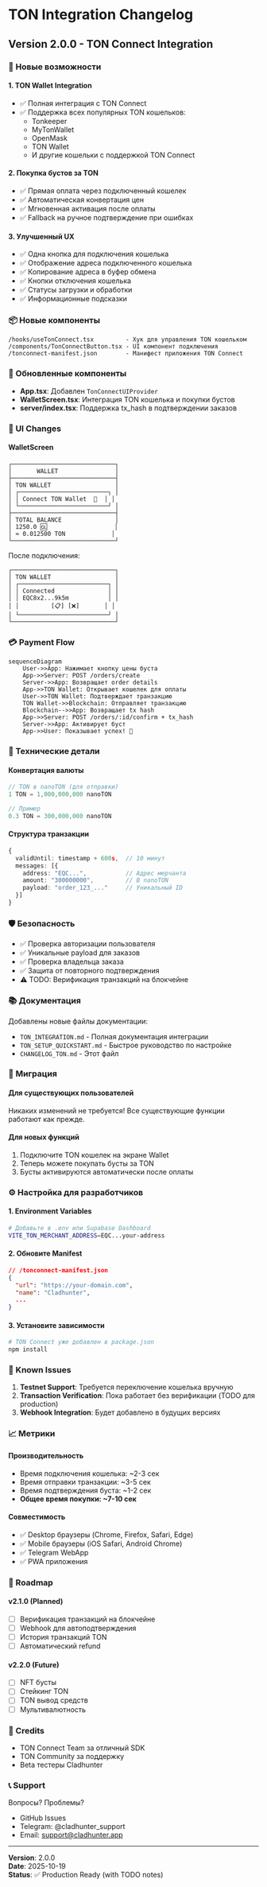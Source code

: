 # TON Integration Changelog

## Version 2.0.0 - TON Connect Integration

### 🎉 Новые возможности

#### 1. TON Wallet Integration
- ✅ Полная интеграция с TON Connect
- ✅ Поддержка всех популярных TON кошельков:
  - Tonkeeper
  - MyTonWallet
  - OpenMask
  - TON Wallet
  - И другие кошельки с поддержкой TON Connect

#### 2. Покупка бустов за TON
- ✅ Прямая оплата через подключенный кошелек
- ✅ Автоматическая конвертация цен
- ✅ Мгновенная активация после оплаты
- ✅ Fallback на ручное подтверждение при ошибках

#### 3. Улучшенный UX
- ✅ Одна кнопка для подключения кошелька
- ✅ Отображение адреса подключенного кошелька
- ✅ Копирование адреса в буфер обмена
- ✅ Кнопки отключения кошелька
- ✅ Статусы загрузки и обработки
- ✅ Информационные подсказки

### 📦 Новые компоненты

```
/hooks/useTonConnect.tsx         - Хук для управления TON кошельком
/components/TonConnectButton.tsx - UI компонент подключения
/tonconnect-manifest.json        - Манифест приложения TON Connect
```

### 🔄 Обновленные компоненты

- **App.tsx**: Добавлен `TonConnectUIProvider`
- **WalletScreen.tsx**: Интеграция TON кошелька и покупки бустов
- **server/index.tsx**: Поддержка tx_hash в подтверждении заказов

### 🎨 UI Changes

#### WalletScreen
```
┌─────────────────────────────┐
│       WALLET                │
├─────────────────────────────┤
│ TON WALLET                  │
│ ┌─────────────────────────┐ │
│ │ Connect TON Wallet  💎  │ │
│ └─────────────────────────┘ │
├─────────────────────────────┤
│ TOTAL BALANCE               │
│ 1250.0 🆑                   │
│ ≈ 0.012500 TON             │
└─────────────────────────────┘
```

После подключения:
```
┌─────────────────────────────┐
│ TON WALLET                  │
│ ┌─────────────────────────┐ │
│ │ Connected               │ │
│ │ EQC8x2...9k5m           │ │
│ │         [📋] [❌]       │ │
│ └─────────────────────────┘ │
└─────────────────────────────┘
```

### 💳 Payment Flow

```mermaid
sequenceDiagram
    User->>App: Нажимает кнопку цены буста
    App->>Server: POST /orders/create
    Server->>App: Возвращает order details
    App->>TON Wallet: Открывает кошелек для оплаты
    User->>TON Wallet: Подтверждает транзакцию
    TON Wallet->>Blockchain: Отправляет транзакцию
    Blockchain-->>App: Возвращает tx hash
    App->>Server: POST /orders/:id/confirm + tx_hash
    Server->>App: Активирует буст
    App->>User: Показывает успех! 🎉
```

### 🔧 Технические детали

#### Конвертация валюты
```typescript
// TON в nanoTON (для отправки)
1 TON = 1,000,000,000 nanoTON

// Пример
0.3 TON = 300,000,000 nanoTON
```

#### Структура транзакции
```typescript
{
  validUntil: timestamp + 600s,  // 10 минут
  messages: [{
    address: "EQC...",           // Адрес мерчанта
    amount: "300000000",         // В nanoTON
    payload: "order_123_..."     // Уникальный ID
  }]
}
```

### 🛡️ Безопасность

- ✅ Проверка авторизации пользователя
- ✅ Уникальные payload для заказов
- ✅ Проверка владельца заказа
- ✅ Защита от повторного подтверждения
- ⚠️ TODO: Верификация транзакций на блокчейне

### 📚 Документация

Добавлены новые файлы документации:
- `TON_INTEGRATION.md` - Полная документация интеграции
- `TON_SETUP_QUICKSTART.md` - Быстрое руководство по настройке
- `CHANGELOG_TON.md` - Этот файл

### 🚀 Миграция

#### Для существующих пользователей
Никаких изменений не требуется! Все существующие функции работают как прежде.

#### Для новых функций
1. Подключите TON кошелек на экране Wallet
2. Теперь можете покупать бусты за TON
3. Бусты активируются автоматически после оплаты

### ⚙️ Настройка для разработчиков

#### 1. Environment Variables
```bash
# Добавьте в .env или Supabase Dashboard
VITE_TON_MERCHANT_ADDRESS=EQC...your-address
```

#### 2. Обновите Manifest
```json
// /tonconnect-manifest.json
{
  "url": "https://your-domain.com",
  "name": "Cladhunter",
  ...
}
```

#### 3. Установите зависимости
```bash
# TON Connect уже добавлен в package.json
npm install
```

### 🐛 Known Issues

1. **Testnet Support**: Требуется переключение кошелька вручную
2. **Transaction Verification**: Пока работает без верификации (TODO для production)
3. **Webhook Integration**: Будет добавлено в будущих версиях

### 📈 Метрики

#### Производительность
- Время подключения кошелька: ~2-3 сек
- Время отправки транзакции: ~3-5 сек
- Время подтверждения буста: ~1-2 сек
- **Общее время покупки: ~7-10 сек**

#### Совместимость
- ✅ Desktop браузеры (Chrome, Firefox, Safari, Edge)
- ✅ Mobile браузеры (iOS Safari, Android Chrome)
- ✅ Telegram WebApp
- ✅ PWA приложения

### 🎯 Roadmap

#### v2.1.0 (Planned)
- [ ] Верификация транзакций на блокчейне
- [ ] Webhook для автоподтверждения
- [ ] История транзакций TON
- [ ] Автоматический refund

#### v2.2.0 (Future)
- [ ] NFT бусты
- [ ] Стейкинг TON
- [ ] TON вывод средств
- [ ] Мультивалютность

### 🙏 Credits

- TON Connect Team за отличный SDK
- TON Community за поддержку
- Beta тестеры Cladhunter

### 📞 Support

Вопросы? Проблемы?
- GitHub Issues
- Telegram: @cladhunter_support
- Email: support@cladhunter.app

---

**Version**: 2.0.0  
**Date**: 2025-10-19  
**Status**: ✅ Production Ready (with TODO notes)
